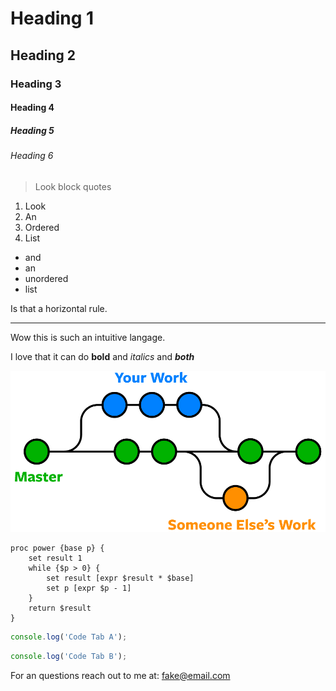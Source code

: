 # Heading 1

## Heading 2

### Heading 3

#### Heading 4

##### Heading 5

###### Heading 6

> Look block quotes

1. Look
2. An
3. Ordered 
4. List

* and 
* an
* unordered 
* list

Is that a horizontal rule.

---

Wow this is such an intuitive langage.

I love that it can do **bold** and *italics* and ***both***

![git branches merge](image/git-branches-merge.png)

```shell
proc power {base p} {
    set result 1
    while {$p > 0} {
        set result [expr $result * $base]
        set p [expr $p - 1]
    }
    return $result
}
```


```javascript I'm A tab
console.log('Code Tab A');
```
```javascript I'm tab B
console.log('Code Tab B');
```


For an questions reach out to me at:
<fake@email.com>
